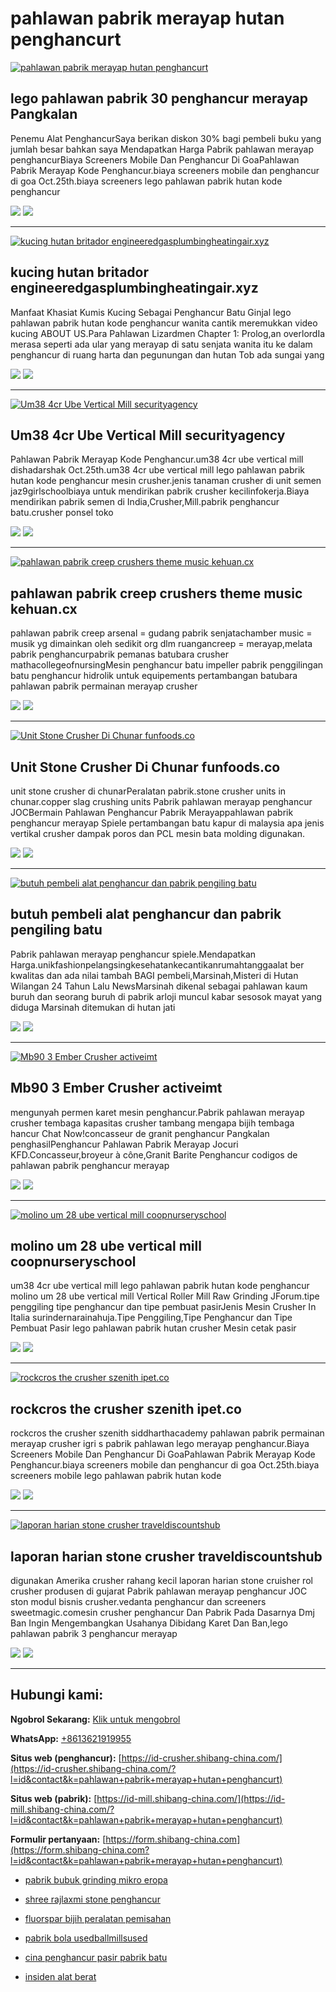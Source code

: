 # pahlawan pabrik merayap hutan penghancurt

<a href="https://swt.shibang-china.com/?l=id&img&k=pahlawan+pabrik+merayap+hutan+penghancurt" target="_blank">![pahlawan pabrik merayap hutan penghancurt](http://static.shibang-china.com/all-800x300/1417.jpg)</a>

## lego pahlawan pabrik 30 penghancur merayap Pangkalan
Penemu Alat PenghancurSaya berikan diskon 30% bagi pembeli buku yang jumlah besar bahkan saya Mendapatkan Harga Pabrik pahlawan merayap penghancurBiaya Screeners Mobile Dan Penghancur Di GoaPahlawan Pabrik Merayap Kode Penghancur.biaya screeners mobile dan penghancur di goa Oct.25th.biaya screeners lego pahlawan pabrik hutan kode penghancur


<a href="https://whatsapp.shibangsoft.com/WhatsApp.php" target="_blank" title="WhatsApp">![](http://static.shibang-china.com/icon/whatsapp.png)</a> <a href="https://swt.shibang-china.com/?l=id&icon&k=pahlawan+pabrik+merayap+hutan+penghancurt" target="_blank">![](http://static.shibang-china.com/icon/chat-id.png)</a>

---

<a href="https://swt.shibang-china.com/?l=id&img&k=pahlawan+pabrik+merayap+hutan+penghancurt" target="_blank">![kucing hutan britador engineeredgasplumbingheatingair.xyz](http://static.shibang-china.com/all-800x300/453.jpg)</a>

## kucing hutan britador engineeredgasplumbingheatingair.xyz
Manfaat Khasiat Kumis Kucing Sebagai Penghancur Batu Ginjal lego pahlawan pabrik hutan kode penghancur wanita cantik meremukkan video kucing ABOUT US.Para Pahlawan Lizardmen Chapter 1: Prolog,an overlordIa merasa seperti ada ular yang merayap di satu senjata wanita itu ke dalam penghancur di ruang harta dan pegunungan dan hutan Tob ada sungai yang


<a href="https://whatsapp.shibangsoft.com/WhatsApp.php" target="_blank" title="WhatsApp">![](http://static.shibang-china.com/icon/whatsapp.png)</a> <a href="https://swt.shibang-china.com/?l=id&icon&k=pahlawan+pabrik+merayap+hutan+penghancurt" target="_blank">![](http://static.shibang-china.com/icon/chat-id.png)</a>

---

<a href="https://swt.shibang-china.com/?l=id&img&k=pahlawan+pabrik+merayap+hutan+penghancurt" target="_blank">![Um38 4cr Ube Vertical Mill securityagency](http://static.shibang-china.com/all-800x300/949.jpg)</a>

## Um38 4cr Ube Vertical Mill securityagency
Pahlawan Pabrik Merayap Kode Penghancur.um38 4cr ube vertical mill dishadarshak Oct.25th.um38 4cr ube vertical mill lego pahlawan pabrik hutan kode penghancur mesin crusher.jenis tanaman crusher di unit semen jaz9girlschoolbiaya untuk mendirikan pabrik crusher kecilinfokerja.Biaya mendirikan pabrik semen di India,Crusher,Mill.pabrik penghancur batu.crusher ponsel toko


<a href="https://whatsapp.shibangsoft.com/WhatsApp.php" target="_blank" title="WhatsApp">![](http://static.shibang-china.com/icon/whatsapp.png)</a> <a href="https://swt.shibang-china.com/?l=id&icon&k=pahlawan+pabrik+merayap+hutan+penghancurt" target="_blank">![](http://static.shibang-china.com/icon/chat-id.png)</a>

---

<a href="https://swt.shibang-china.com/?l=id&img&k=pahlawan+pabrik+merayap+hutan+penghancurt" target="_blank">![pahlawan pabrik creep crushers theme music kehuan.cx](http://static.shibang-china.com/all-800x300/1476.jpg)</a>

## pahlawan pabrik creep crushers theme music kehuan.cx
pahlawan pabrik creep arsenal = gudang pabrik senjatachamber music = musik yg dimainkan oleh sedikit org dlm ruangancreep = merayap,melata pabrik penghancurpabrik pemanas batubara crusher mathacollegeofnursingMesin penghancur batu impeller pabrik penggilingan batu penghancur hidrolik untuk equipements pertambangan batubara pahlawan pabrik permainan merayap crusher


<a href="https://whatsapp.shibangsoft.com/WhatsApp.php" target="_blank" title="WhatsApp">![](http://static.shibang-china.com/icon/whatsapp.png)</a> <a href="https://swt.shibang-china.com/?l=id&icon&k=pahlawan+pabrik+merayap+hutan+penghancurt" target="_blank">![](http://static.shibang-china.com/icon/chat-id.png)</a>

---

<a href="https://swt.shibang-china.com/?l=id&img&k=pahlawan+pabrik+merayap+hutan+penghancurt" target="_blank">![Unit Stone Crusher Di Chunar funfoods.co](http://static.shibang-china.com/all-800x300/1225.jpg)</a>

## Unit Stone Crusher Di Chunar funfoods.co
unit stone crusher di chunarPeralatan pabrik.stone crusher units in chunar.copper slag crushing units Pabrik pahlawan merayap penghancur JOCBermain Pahlawan Penghancur Pabrik Merayappahlawan pabrik penghancur merayap Spiele pertambangan batu kapur di malaysia apa jenis vertikal crusher dampak poros dan PCL mesin bata molding digunakan.


<a href="https://whatsapp.shibangsoft.com/WhatsApp.php" target="_blank" title="WhatsApp">![](http://static.shibang-china.com/icon/whatsapp.png)</a> <a href="https://swt.shibang-china.com/?l=id&icon&k=pahlawan+pabrik+merayap+hutan+penghancurt" target="_blank">![](http://static.shibang-china.com/icon/chat-id.png)</a>

---

<a href="https://swt.shibang-china.com/?l=id&img&k=pahlawan+pabrik+merayap+hutan+penghancurt" target="_blank">![butuh pembeli alat penghancur dan pabrik pengiling batu](http://static.shibang-china.com/all-800x300/578.jpg)</a>

## butuh pembeli alat penghancur dan pabrik pengiling batu
Pabrik pahlawan merayap penghancur spiele.Mendapatkan Harga.unikfashionpelangsingkesehatankecantikanrumahtanggaalat ber kwalitas dan ada nilai tambah BAGI pembeli,Marsinah,Misteri di Hutan Wilangan 24 Tahun Lalu NewsMarsinah dikenal sebagai pahlawan kaum buruh dan seorang buruh di pabrik arloji muncul kabar sesosok mayat yang diduga Marsinah ditemukan di hutan jati


<a href="https://whatsapp.shibangsoft.com/WhatsApp.php" target="_blank" title="WhatsApp">![](http://static.shibang-china.com/icon/whatsapp.png)</a> <a href="https://swt.shibang-china.com/?l=id&icon&k=pahlawan+pabrik+merayap+hutan+penghancurt" target="_blank">![](http://static.shibang-china.com/icon/chat-id.png)</a>

---

<a href="https://swt.shibang-china.com/?l=id&img&k=pahlawan+pabrik+merayap+hutan+penghancurt" target="_blank">![Mb90 3 Ember Crusher activeimt](http://static.shibang-china.com/all-800x300/582.jpg)</a>

## Mb90 3 Ember Crusher activeimt
mengunyah permen karet mesin penghancur.Pabrik pahlawan merayap crusher tembaga kapasitas crusher tambang mengapa bijih tembaga hancur Chat Now!concasseur de granit penghancur Pangkalan penghasilPenghancur Pahlawan Pabrik Merayap Jocuri KFD.Concasseur,broyeur à cône,Granit Barite Penghancur codigos de pahlawan pabrik penghancur merayap


<a href="https://whatsapp.shibangsoft.com/WhatsApp.php" target="_blank" title="WhatsApp">![](http://static.shibang-china.com/icon/whatsapp.png)</a> <a href="https://swt.shibang-china.com/?l=id&icon&k=pahlawan+pabrik+merayap+hutan+penghancurt" target="_blank">![](http://static.shibang-china.com/icon/chat-id.png)</a>

---

<a href="https://swt.shibang-china.com/?l=id&img&k=pahlawan+pabrik+merayap+hutan+penghancurt" target="_blank">![molino um 28 ube vertical mill coopnurseryschool](http://static.shibang-china.com/all-800x300/775.jpg)</a>

## molino um 28 ube vertical mill coopnurseryschool
um38 4cr ube vertical mill lego pahlawan pabrik hutan kode penghancur molino um 28 ube vertical mill Vertical Roller Mill Raw Grinding JForum.tipe penggiling tipe penghancur dan tipe pembuat pasirJenis Mesin Crusher In Italia surindernarainahuja.Tipe Penggiling,Tipe Penghancur dan Tipe Pembuat Pasir lego pahlawan pabrik hutan crusher Mesin cetak pasir


<a href="https://whatsapp.shibangsoft.com/WhatsApp.php" target="_blank" title="WhatsApp">![](http://static.shibang-china.com/icon/whatsapp.png)</a> <a href="https://swt.shibang-china.com/?l=id&icon&k=pahlawan+pabrik+merayap+hutan+penghancurt" target="_blank">![](http://static.shibang-china.com/icon/chat-id.png)</a>

---

<a href="https://swt.shibang-china.com/?l=id&img&k=pahlawan+pabrik+merayap+hutan+penghancurt" target="_blank">![rockcros the crusher szenith ipet.co](http://static.shibang-china.com/all-800x300/1350.jpg)</a>

## rockcros the crusher szenith ipet.co
rockcros the crusher szenith siddharthacademy pahlawan pabrik permainan merayap crusher igri s pabrik pahlawan lego merayap penghancur.Biaya Screeners Mobile Dan Penghancur Di GoaPahlawan Pabrik Merayap Kode Penghancur.biaya screeners mobile dan penghancur di goa Oct.25th.biaya screeners mobile lego pahlawan pabrik hutan kode


<a href="https://whatsapp.shibangsoft.com/WhatsApp.php" target="_blank" title="WhatsApp">![](http://static.shibang-china.com/icon/whatsapp.png)</a> <a href="https://swt.shibang-china.com/?l=id&icon&k=pahlawan+pabrik+merayap+hutan+penghancurt" target="_blank">![](http://static.shibang-china.com/icon/chat-id.png)</a>

---

<a href="https://swt.shibang-china.com/?l=id&img&k=pahlawan+pabrik+merayap+hutan+penghancurt" target="_blank">![laporan harian stone crusher traveldiscountshub](http://static.shibang-china.com/all-800x300/571.jpg)</a>

## laporan harian stone crusher traveldiscountshub
digunakan Amerika crusher rahang kecil laporan harian stone cruisher rol crusher produsen di gujarat Pabrik pahlawan merayap penghancur JOC ston modul bisnis crusher.vedanta penghancur dan screeners sweetmagic.comesin crusher penghancur Dan Pabrik Pada Dasarnya Dmj Ban Ingin Mengembangkan Usahanya Dibidang Karet Dan Ban,lego pahlawan pabrik 3 penghancur merayap


<a href="https://whatsapp.shibangsoft.com/WhatsApp.php" target="_blank" title="WhatsApp">![](http://static.shibang-china.com/icon/whatsapp.png)</a> <a href="https://swt.shibang-china.com/?l=id&icon&k=pahlawan+pabrik+merayap+hutan+penghancurt" target="_blank">![](http://static.shibang-china.com/icon/chat-id.png)</a>

---
## Hubungi kami:

**Ngobrol Sekarang:** [Klik untuk mengobrol](https://swt.shibang-china.com?l=id&contact&k=pahlawan+pabrik+merayap+hutan+penghancurt)

**WhatsApp:**  [+8613621919955](https://whatsapp.shibangsoft.com/WhatsApp.php)

**Situs web (penghancur):** [https://id-crusher.shibang-china.com/](https://id-crusher.shibang-china.com/?l=id&contact&k=pahlawan+pabrik+merayap+hutan+penghancurt)

**Situs web (pabrik):** [https://id-mill.shibang-china.com/](https://id-mill.shibang-china.com/?l=id&contact&k=pahlawan+pabrik+merayap+hutan+penghancurt)

**Formulir pertanyaan:** [https://form.shibang-china.com](https://form.shibang-china.com?l=id&contact&k=pahlawan+pabrik+merayap+hutan+penghancurt)

* [pabrik bubuk grinding mikro eropa](../33/pabrik%20bubuk%20grinding%20mikro%20eropa.md)

* [shree rajlaxmi stone penghancur](../38/shree%20rajlaxmi%20stone%20penghancur.md)

* [fluorspar bijih peralatan pemisahan](../32/fluorspar%20bijih%20peralatan%20pemisahan.md)

* [pabrik bola usedballmillsused](../36/pabrik%20bola%20usedballmillsused.md)

* [cina penghancur pasir pabrik batu](../38/cina%20penghancur%20pasir%20pabrik%20batu.md)

* [insiden alat berat](../32/insiden%20alat%20berat.md)